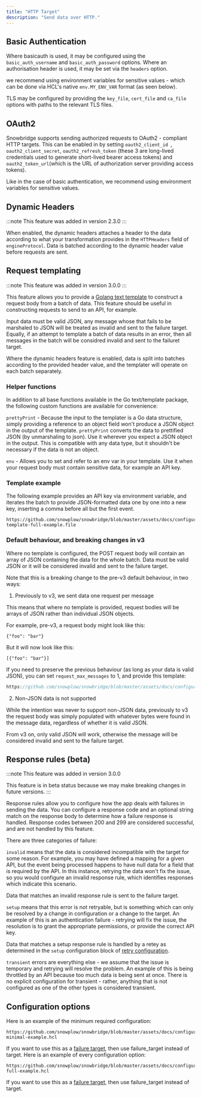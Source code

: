 ```yaml
---
title: "HTTP Target"
description: "Send data over HTTP."
---
```


## Basic Authentication

Where basicauth is used, it may be configured using the `basic_auth_username` and `basic_auth_password` options. Where an authorisation header is used, it may be set via the `headers` option.

we recommend using environment variables for sensitive values - which can be done via HCL's native `env.MY_ENV_VAR` format (as seen below).

TLS may be configured by providing the `key_file`, `cert_file` and `ca_file` options with paths to the relevant TLS files.

## OAuth2

Snowbridge supports sending authorized requests to OAuth2 - compliant HTTP targets. This can be enabled in by setting `oauth2_client_id `, `oauth2_client_secret`, `oauth2_refresh_token` (these 3 are long-lived credentials used to generate short-lived bearer access tokens) and `oauth2_token_url`(which is the URL of authorization server providing access tokens).

Like in the case of basic authentication, we recommend using environment variables for sensitive values.

## Dynamic Headers

:::note
This feature was added in version 2.3.0
:::

When enabled, the dynamic headers attaches a header to the data according to what your transformation provides in the `HTTPHeaders` field of `engineProtocol`. Data is batched according to the dynamic header value before requests are sent.

## Request templating

:::note
This feature was added in version 3.0.0
:::

This feature allows you to provide a [Golang text template](https://pkg.go.dev/text/template) to construct a request body from a batch of data. This feature should be useful in constructing requests to send to an API, for example.

Input data must be valid JSON, any message whose that fails to be marshaled to JSON will be treated as invalid and sent to the failure target. Equally, if an attempt to template a batch of data results in an error, then all messages in the batch will be considred invalid and sent to the failuret target.

Where the dynamic headers feature is enabled, data is split into batches according to the provided header value, and the templater will operate on each batch separately.

### Helper functions

In addition to all base functions available in the Go text/template package, the following custom functions are available for convenience:

`prettyPrint` - Because the input to the templater is a Go data structure, simply providing a reference to an object field won't produce a JSON object in the output of the template. `prettyPrint` converts the data to prettified JSON (by unmarshaling to json). Use it wherever you expect a JSON object in the output. This is compatible with any data type, but it shouldn't be necessary if the data is not an object.

`env` - Allows you to set and refer to an env var in your template. Use it when your request body must contain sensitive data, for example an API key.

### Template example

The following example provides an API key via environment variable, and iterates the batch to provide JSON-formatted data one by one into a new key, inserting a comma before all but the first event.

```hcl reference
https://github.com/snowplow/snowbridge/blob/master/assets/docs/configuration/targets/http-template-full-example.file
```

### Default behaviour, and breaking changes in v3

Where no template is configured, the POST request body will contain an array of JSON containing the data for the whole batch. Data must be valid JSON or it will be considered invalid and sent to the failure target.

Note that this is a breaking change to the pre-v3 default behaviour, in two ways:

1. Previously to v3, we sent data one request per message

This means that where no template is provided, request bodies will be arrays of JSON rather than individual JSON objects. 

For example, pre-v3, a request body might look like this:

```
{"foo": "bar"}
```

But it will now look like this:

```
[{"foo": "bar"}]
```

If you need to preserve the previous behaviour (as long as your data is valid JSON), you can set `request_max_messages` to 1, and provide this template:

```go reference
https://github.com/snowplow/snowbridge/blob/master/assets/docs/configuration/targets/http-template-unwrap-example.file
```

2. Non-JSON data is not supported

While the intention was never to support non-JSON data, previously to v3 the request body was simply populated with whatever bytes were found in the message data, regardless of whether it is valid JSON.

From v3 on, only valid JSON will work, otherwise the message will be considered invalid and sent to the failure target.

## Response rules (beta)

:::note
This feature was added in version 3.0.0

This feature is in beta status because we may make breaking changes in future versions.
:::

Response rules allow you to configure how the app deals with failures in sending the data. You can configure a response code and an optional string match on the response body to determine how a failure response is handled. Response codes between 200 and 299 are considered successful, and are not handled by this feature.

There are three categories of failure:

`invalid` means that the data is considered incompatible with the target for some reason. For example, you may have defined a mapping for a given API, but the event being processed happens to have null data for a field that is required by the API. In this instance, retrying the data won't fix the issue, so you would configure an invalid response rule, which identifies responses which indicate this scenario.

Data that matches an invalid response rule is sent to the failure target.

`setup` means that this error is not retryable, but is something which can only be resolved by a change in configuration or a change to the target. An example of this is an authentication failure - retrying will fix the issue, the resolution is to grant the appropriate permissions, or provide the correct API key.

Data that matches a setup response rule is handled by a retey as determined in the `setup` configuration block of [retry configuration](/docs/destinations/forwarding-events/snowbridge/configuration/retries/index.md).

`transient` errors are everything else - we assume that the issue is temporary and retrying will resolve the problem. An example of this is being throttled by an API because too much data is being sent at once. There is no explicit configuration for transient - rather, anything that is not configured as one of the other types is considered transient.

## Configuration options

Here is an example of the minimum required configuration:

```hcl reference
https://github.com/snowplow/snowbridge/blob/master/assets/docs/configuration/targets/http-minimal-example.hcl
```

If you want to use this as a [failure target](/docs/destinations/forwarding-events/snowbridge/concepts/failure-model/index.md#failure-targets), then use failure_target instead of target.
Here is an example of every configuration option:

```hcl reference
https://github.com/snowplow/snowbridge/blob/master/assets/docs/configuration/targets/http-full-example.hcl
```

If you want to use this as a [failure target](/docs/destinations/forwarding-events/snowbridge/concepts/failure-model/index.md#failure-targets), then use failure_target instead of target.
